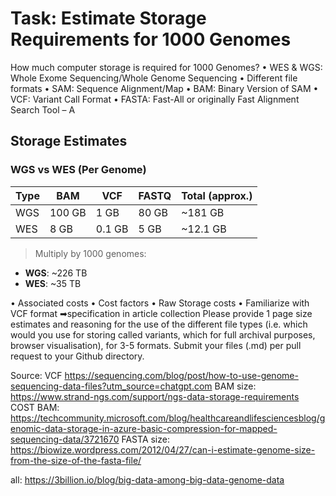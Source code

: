 # Task: Estimate Storage Requirements for 1000 Genomes
 How much computer storage is required for 1000 Genomes?
 • WES & WGS: Whole Exome Sequencing/Whole Genome Sequencing
 • Different file formats
  • SAM: Sequence Alignment/Map
  • BAM: Binary Version of SAM
  • VCF: Variant Call Format
  • FASTA: Fast-All or originally Fast Alignment Search Tool – A

## Storage Estimates

### WGS vs WES (Per Genome)
| Type | BAM      | VCF      | FASTQ      | Total (approx.) |
|------|----------|----------|------------|-----------------|
| WGS  | 100  GB  | 1  GB    | 80  GB     |     ~181 GB     |
| WES  |  8  GB   | 0.1  GB  |  5  GB     |     ~12.1 GB    |

> Multiply by 1000 genomes:
- **WGS**: ~226 TB
- **WES**: ~35 TB

 • Associated costs
  • Cost factors
  • Raw Storage costs
 • Familiarize with VCF format
 ➡specification in article collection
Please provide 1 page size estimates and reasoning for the use of the different file types (i.e. which would you use for storing called variants, which for full archival purposes, browser visualisation), for 
3-5 formats. Submit your files (.md) per pull request to your Github directory.

Source: 
VCF <https://sequencing.com/blog/post/how-to-use-genome-sequencing-data-files?utm_source=chatgpt.com>
BAM size: <https://www.strand-ngs.com/support/ngs-data-storage-requirements>
COST BAM: <https://techcommunity.microsoft.com/blog/healthcareandlifesciencesblog/genomic-data-storage-in-azure-basic-compression-for-mapped-sequencing-data/3721670>
FASTA size: <https://biowize.wordpress.com/2012/04/27/can-i-estimate-genome-size-from-the-size-of-the-fasta-file/>

all: <https://3billion.io/blog/big-data-among-big-data-genome-data>
